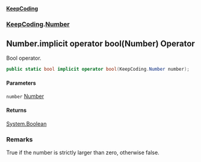 #### [KeepCoding](index.md 'index')
### [KeepCoding](KeepCoding.md 'KeepCoding').[Number](KeepCoding_Number.md 'KeepCoding.Number')
## Number.implicit operator bool(Number) Operator
Bool operator.  
```csharp
public static bool implicit operator bool(KeepCoding.Number number);
```
#### Parameters
<a name='KeepCoding_Number_op_Implicitbool(KeepCoding_Number)_number'></a>
`number` [Number](KeepCoding_Number.md 'KeepCoding.Number')  
  
#### Returns
[System.Boolean](https://docs.microsoft.com/en-us/dotnet/api/System.Boolean 'System.Boolean')  
### Remarks
True if the number is strictly larger than zero, otherwise false.  
